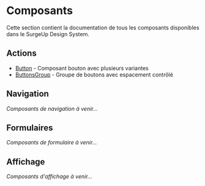 # Composants

Cette section contient la documentation de tous les composants disponibles dans le SurgeUp Design System.

## Actions

- [Button](/components/button) - Composant bouton avec plusieurs variantes
- [ButtonsGroup](/components/buttonsgroup) - Groupe de boutons avec espacement contrôlé

## Navigation

*Composants de navigation à venir...*

## Formulaires

*Composants de formulaire à venir...*

## Affichage

*Composants d'affichage à venir...*